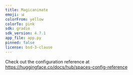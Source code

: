 ```yaml
---
title: Magicanimate
emoji: 📊
colorFrom: yellow
colorTo: pink
sdk: gradio
sdk_version: 4.7.1
app_file: app.py
pinned: false
license: bsd-3-clause
---
```


Check out the configuration reference at https://huggingface.co/docs/hub/spaces-config-reference
